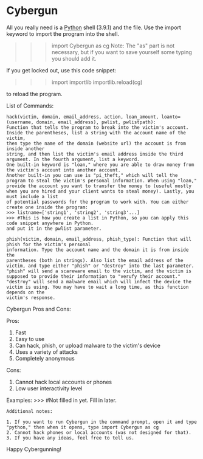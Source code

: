 # Cybergun

All you really need is a [Python](python.org) shell (3.9.1) and the file. Use the import keyword to import the program into the shell.

>>> import Cybergun as cg
Note: The "as" part is not necessary, but if you want to save yourself some typing you should add it.

If you get locked out, use this code snippet:

>>> import importlib
>>> importlib.reload(cg)

to reload the program.

List of Commands:

    hack(victim, domain, email_address, action, loan_amount, loanto=(username, domain, email_address), pwlist, pwlistpath):
    Function that tells the program to break into the victim's account.
    Inside the parentheses, list a string with the account name of the victim,
    then type the name of the domain (website url) the account is from inside another
    string, and then list the victim's email address inside the third argument. In the fourth argument, list a keyword.
    One built-in keyword is "loan," where you are able to draw money from the victim's account into another account.
    Another built-in you can use is "pi_theft," which will tell the
    program to steal the victim's personal information. When using "loan," provide the account you want to transfer the money to (useful mostly when you are hired and your client wants to steal money). Lastly, you must include a list
    of potential passwords for the program to work with. You can either
    create one inside the program:
    >>> listname=['string1', 'string2', 'string3'...]
    >>> #This is how you create a list in Python, so you can apply this code snippet anywhere in Python.
    and put it in the pwlist parameter.

    phish(victim, domain, email_address, phish_type): Function that will phish for the victim's personal
    information. Type the account name and the domain it is from inside the
    parentheses (both in strings). Also list the email address of the victim, and type either "phish" or "destroy" into the last parameter. "phish" will send a scareware email to the victim, and the victim is supposed to provide their information to "verufy their account." "destroy" will send a malware email which will infect the device the victim is using. You may have to wait a long time, as this function depends on the
    victim's response.
    
    
Cybergun Pros and Cons:

Pros:
1. Fast
2. Easy to use
3. Can hack, phish, or upload malware to the victim's device
4. Uses a variety of attacks
5. Completely anonymous

Cons:
1. Cannot hack local accounts or phones
2. Low user interactivity level


Examples:
    >>> #Not filled in yet. Fill in later.

    Additional notes:
     
    1. If you want to run Cybergun in the command prompt, open it and type "python," then when it opens, type import Cybergun as cg
    2. Cannot hack phones or local accounts (was not designed for that).
    3. If you have any ideas, feel free to tell us.

Happy Cybergunning!

